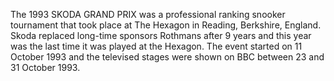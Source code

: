 The 1993 SKODA GRAND PRIX was a professional ranking snooker tournament that took place at The Hexagon in Reading, Berkshire, England. Skoda replaced long-time sponsors Rothmans after 9 years and this year was the last time it was played at the Hexagon. The event started on 11 October 1993 and the televised stages were shown on BBC between 23 and 31 October 1993.

